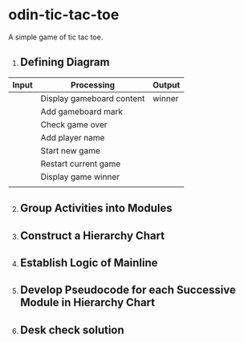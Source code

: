 # odin-tic-tac-toe
A simple game of tic tac toe.

1. ## Defining Diagram
| Input | Processing                | Output |
| ----- | ------------------------- | ------ |
|       | Display gameboard content | winner |
|       | Add gameboard mark        |        |
|       | Check game over           |        |
|       | Add player name           |        |
|       | Start new game            |        |
|       | Restart current game      |        |
|       | Display game winner       |        |
|       |                           |        |

2. ## Group Activities into Modules
3. ## Construct a Hierarchy Chart
4. ## Establish Logic of Mainline
5. ## Develop Pseudocode for each Successive Module in Hierarchy Chart
6. ## Desk check solution

